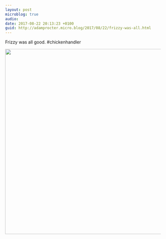 ```yaml
---
layout: post
microblog: true
audio: 
date: 2017-08-22 20:13:23 +0100
guid: http://adamprocter.micro.blog/2017/08/22/frizzy-was-all.html
---
```

Frizzy was all good. #chickenhandler 

<img src="http://discursive.adamprocter.co.uk/uploads/2017/bb083fa487.jpg" width="600" height="600" />
